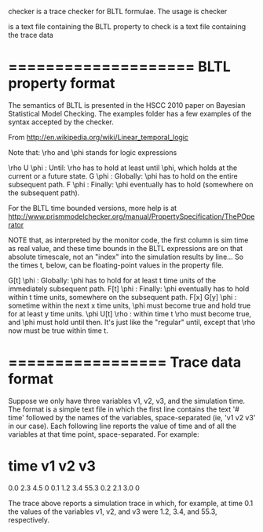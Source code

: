 checker is a trace checker for BLTL formulae. The usage is
checker <property-file> <trace-file>

<property-file> is a text file containing the BLTL property to check
<trace-file> is a text file containing the trace data

====================
BLTL property format
====================
The semantics of BLTL is presented in the HSCC 2010 paper on Bayesian 
Statistical Model Checking. The examples folder has a few examples of
the syntax accepted by the checker. 

From http://en.wikipedia.org/wiki/Linear_temporal_logic

Note that: \rho and \phi stands for logic expressions

\rho U \phi :	Until: \rho has to hold at least until \phi, which holds at the current or a future state.
G \phi : 	Globally: \phi has to hold on the entire subsequent path.
F \phi :	Finally: \phi eventually has to hold (somewhere on the subsequent path).

For the BLTL time bounded versions, more help is at
http://www.prismmodelchecker.org/manual/PropertySpecification/ThePOperator

NOTE that, as interpreted by the monitor code, the first column is sim time as real value, and 
these time bounds in the BLTL expressions are on that absolute timescale, not an "index" into the
simulation results by line...  So the times t, below, can be floating-point values in the property file.


G[t] \phi : 	 Globally: \phi has to hold for at least t time units of the immediately subsequent path.
F[t] \phi :	 Finally: \phi eventually has to hold within t time units, somewhere on the subsequent path.
F[x] G[y] \phi : sometime within the next x time units, \phi must become true and hold true for at least y time units.
\phi U[t] \rho : within time t \rho must become true, and \phi must hold until then.  It's just like the "regular" until, except that \rho now must be true within time t.

	
=================
Trace data format
=================
Suppose we only have three variables v1, v2, v3, and the simulation time.
The format is a simple text file in which the first line contains the 
text '# time' followed by the names of the variables, space-separated 
(ie, 'v1 v2 v3' in our case). Each following line reports the value 
of time and of all the variables at that time point, space-separated. 
For example:
# time v1	v2 	v3
0.0	2.3 	4.5 	0
0.1	1.2	3.4	55.3
0.2	2.1	3.0	0

The trace above reports a simulation trace in which, for example, 
at time 0.1 the values of the variables v1, v2, and v3 were 1.2, 3.4, 
and 55.3, respectively.
